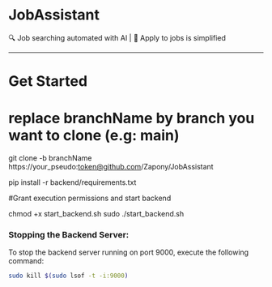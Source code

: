 # JobAssistant
🔍 Job searching automated with AI | 🎯 Apply to jobs is simplified


---
# Get Started

# replace branchName by branch you want to clone (e.g: main)
git clone -b branchName https://your_pseudo:token@github.com/Zapony/JobAssistant

pip install -r backend/requirements.txt

#Grant execution permissions and start backend

chmod +x start_backend.sh
sudo ./start_backend.sh


### Stopping the Backend Server:
To stop the backend server running on port 9000, execute the following command:

```bash
sudo kill $(sudo lsof -t -i:9000)
```